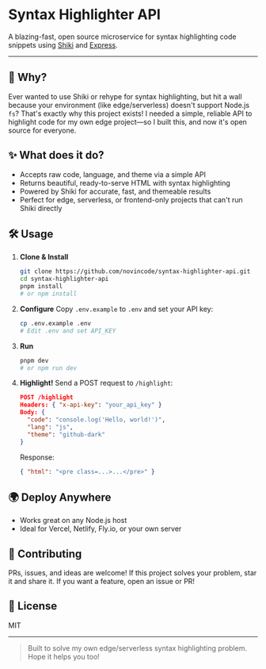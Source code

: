 # Syntax Highlighter API

A blazing-fast, open source microservice for syntax highlighting code snippets using [Shiki](https://github.com/shikijs/shiki) and [Express](https://expressjs.com/).

---

## 🚀 Why?

Ever wanted to use Shiki or rehype for syntax highlighting, but hit a wall because your environment (like edge/serverless) doesn't support Node.js `fs`? That's exactly why this project exists! I needed a simple, reliable API to highlight code for my own edge project—so I built this, and now it's open source for everyone.

## ✨ What does it do?

- Accepts raw code, language, and theme via a simple API
- Returns beautiful, ready-to-serve HTML with syntax highlighting
- Powered by Shiki for accurate, fast, and themeable results
- Perfect for edge, serverless, or frontend-only projects that can't run Shiki directly

## 🛠️ Usage

1. **Clone & Install**
   ```bash
   git clone https://github.com/novincode/syntax-highlighter-api.git
   cd syntax-highlighter-api
   pnpm install
   # or npm install
   ```

2. **Configure**
   Copy `.env.example` to `.env` and set your API key:
   ```bash
   cp .env.example .env
   # Edit .env and set API_KEY
   ```

3. **Run**
   ```bash
   pnpm dev
   # or npm run dev
   ```

4. **Highlight!**
   Send a POST request to `/highlight`:
   ```json
   POST /highlight
   Headers: { "x-api-key": "your_api_key" }
   Body: {
     "code": "console.log('Hello, world!')",
     "lang": "js",
     "theme": "github-dark"
   }
   ```
   Response:
   ```json
   { "html": "<pre class=...>...</pre>" }
   ```

## 🌍 Deploy Anywhere
- Works great on any Node.js host
- Ideal for Vercel, Netlify, Fly.io, or your own server

## 🤝 Contributing
PRs, issues, and ideas are welcome! If this project solves your problem, star it and share it. If you want a feature, open an issue or PR!

## 📄 License
MIT

---

> Built to solve my own edge/serverless syntax highlighting problem. Hope it helps you too!